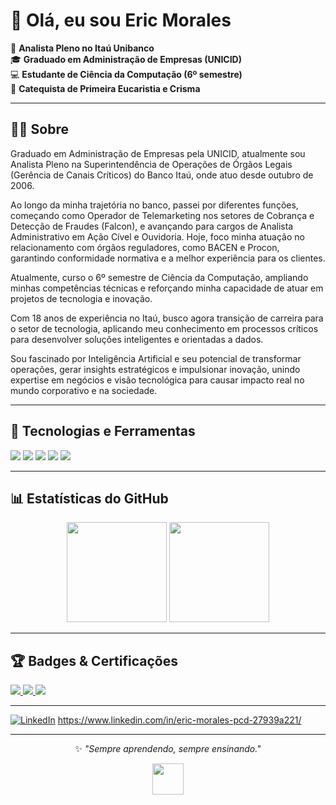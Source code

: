 # 👋 Olá, eu sou Eric Morales  

💼 **Analista Pleno no Itaú Unibanco**  
🎓 **Graduado em Administração de Empresas (UNICID)**  
💻 **Estudante de Ciência da Computação (6º semestre)**  
🙏 **Catequista de Primeira Eucaristia e Crisma**  

---

## 👨‍💼 Sobre  

Graduado em Administração de Empresas pela UNICID, atualmente sou Analista Pleno na Superintendência de Operações de Órgãos Legais (Gerência de Canais Críticos) do Banco Itaú, onde atuo desde outubro de 2006.

Ao longo da minha trajetória no banco, passei por diferentes funções, começando como Operador de Telemarketing nos setores de Cobrança e Detecção de Fraudes (Falcon), e avançando para cargos de Analista Administrativo em Ação Cível e Ouvidoria. Hoje, foco minha atuação no relacionamento com órgãos reguladores, como BACEN e Procon, garantindo conformidade normativa e a melhor experiência para os clientes.

Atualmente, curso o 6º semestre de Ciência da Computação, ampliando minhas competências técnicas e reforçando minha capacidade de atuar em projetos de tecnologia e inovação.

Com 18 anos de experiência no Itaú, busco agora transição de carreira para o setor de tecnologia, aplicando meu conhecimento em processos críticos para desenvolver soluções inteligentes e orientadas a dados.

Sou fascinado por Inteligência Artificial e seu potencial de transformar operações, gerar insights estratégicos e impulsionar inovação, unindo expertise em negócios e visão tecnológica para causar impacto real no mundo corporativo e na sociedade.

---

## 🚀 Tecnologias e Ferramentas  
<div>
  <img src="https://img.shields.io/badge/Java-ED8B00?style=for-the-badge&logo=openjdk&logoColor=white"/>
  <img src="https://img.shields.io/badge/Python-3776AB?style=for-the-badge&logo=python&logoColor=white"/>
  <img src="https://img.shields.io/badge/SQL-025E8C?style=for-the-badge&logo=database&logoColor=white"/>
  <img src="https://img.shields.io/badge/Git-F05032?style=for-the-badge&logo=git&logoColor=white"/>
  <img src="https://img.shields.io/badge/GitHub-181717?style=for-the-badge&logo=github&logoColor=white"/>
</div>

---

## 📊 Estatísticas do GitHub  
<div align="center">
  <img src="https://github-readme-stats.vercel.app/api?username=epmorales&show_icons=true&theme=tokyonight" height="160"/>
  <img src="https://github-readme-stats.vercel.app/api/top-langs/?username=epmorales&layout=compact&theme=tokyonight" height="160"/>
</div>

---

## 🏆 Badges & Certificações  
<div>
  <a href="https://www.credly.com/badges/a30e45e8-90cf-47fe-bd39-d7a748bcad18/linked_in_profile" target="_blank">
    <img src="https://img.shields.io/badge/Copiloto%20M365-Credly-blue?style=for-the-badge&logo=credly&logoColor=white"/>
  </a>

  <a href="https://www.brasilopenbadge.com.br/pages/badge/a45147056bb384d42556b88f7b86ea46" target="_blank">
    <img src="https://img.shields.io/badge/Change%20Management-Trained-green?style=for-the-badge&logo=googlechrome&logoColor=white"/>
  </a>

  <a href="./Certificado_ITAU_TECH.pdf" target="_blank">
    <img src="https://img.shields.io/badge/Programa%20Itaú%20Tech-Front%20End-orange?style=for-the-badge&logo=adobeacrobatreader&logoColor=white"/>
  </a>
</div>

---

[![LinkedIn](https://raw.githubusercontent.com/<seu-usuário>/<seu-repositório>/main/linkedin.png)](https://www.linkedin.com/in/eric-morales-pcd-27939a221/) https://www.linkedin.com/in/eric-morales-pcd-27939a221/

---

<div align="center">
  
✨ *"Sempre aprendendo, sempre ensinando."*  

<img src="https://media.giphy.com/media/hvRJCLFzcasrR4ia7z/giphy.gif" width="50"/>
</div>

